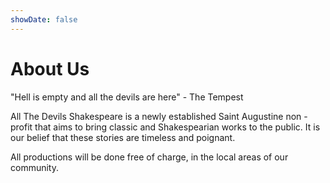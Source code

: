 ```yaml
---
showDate: false
---
```


# About Us

"Hell is empty and all the devils are here" - The Tempest

All The Devils Shakespeare is a newly established Saint Augustine non - profit that aims to bring classic and Shakespearian works to the public.
It is our belief that these stories are timeless and poignant.

All productions will be done free of charge, in the local areas of our community.

